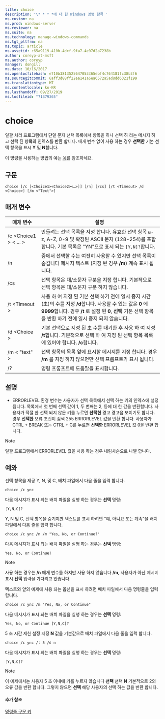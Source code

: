 ```yaml
---
title: choice
description: '\* * * *에 대 한 Windows 명령 항목 '
ms.custom: na
ms.prod: windows-server
ms.reviewer: na
ms.suite: na
ms.technology: manage-windows-commands
ms.tgt_pltfrm: na
ms.topic: article
ms.assetid: c65a9119-410b-4dcf-9fa7-4e07d2a7238b
author: coreyp-at-msft
ms.author: coreyp
manager: dongill
ms.date: 10/16/2017
ms.openlocfilehash: e710b3813525647053365ebf4c764181fc38b3f6
ms.sourcegitcommit: 6aff3d88ff22ea141a6ea6572a5ad8dd6321f199
ms.translationtype: MT
ms.contentlocale: ko-KR
ms.lasthandoff: 09/27/2019
ms.locfileid: "71379365"
---
```

# <a name="choice"></a>choice



일괄 처리 프로그램에서 단일 문자 선택 목록에서 항목을 하나 선택 하 라는 메시지 하 고 선택 된 항목의 인덱스를 반환 합니다. 매개 변수 없이 사용 하는 경우 **선택한** 기본 선택 항목을 표시 **Y** 및 **N**합니다.

이 명령을 사용하는 방법의 예는 [예](#BKMK_examples)를 참조하세요.

## <a name="syntax"></a>구문

```
choice [/c [<Choice1><Choice2><…>]] [/n] [/cs] [/t <Timeout> /d <Choice>] [/m <"Text">]
```

## <a name="parameters"></a>매개 변수

|매개 변수|설명|
|---------|-----------|
|/c \<Choice1 > <Choice2> < ... >|만들려는 선택 목록을 지정 합니다. 유효한 선택 항목 a-z, A-Z, 0-9 및 확장된 ASCII 문자 (128-254)를 포함 합니다. 기본 목록은 "YN"으로 표시 되는 `[Y,N]?`합니다.|
|/n|중에서 선택할 수는 여전히 사용할 수 있지만 선택 목록이 숨깁니다 메시지 텍스트 (지정 된 경우 **/m**) 계속 표시 됩니다.|
|/cs|선택 항목은 대/소문자 구분을 지정 합니다. 기본적으로 선택 항목은 대/소문자 구분 하지 않습니다.|
|/t \<Timeout >|사용 하 여 지정 된 기본 선택 하기 전에 일시 중지 시간 (초)의 수를 지정 **/d**합니다. 사용할 수 있는 값은 **0** 에 **9999**합니다. 경우 **/t** 로 설정 된 **0**, **선택** 기본 선택 항목을 반환 하기 전에 일시 중지 되지 않습니다.|
|/d \<Choice >|기본 선택으로 지정 된 초 수를 대기한 후 사용 하 여 지정 **/t**합니다. 기본적으로 선택 하 여 지정 된 선택 항목 목록에 있어야 합니다. **/c**합니다.|
|/m < "text" >|선택 항목의 목록 앞에 표시할 메시지를 지정 합니다. 경우 **/m** 를 지정 하지 않으면만 선택 프롬프트가 표시 됩니다.|
|/?|명령 프롬프트에 도움말을 표시합니다.|

## <a name="remarks"></a>설명

-   ERRORLEVEL 환경 변수는 사용자가 선택 목록에서 선택 하는 키의 인덱스에 설정 됩니다. 목록에서 첫 번째 선택 값이 1, 두 번째는 2, 등에 대 한 값을 반환합니다. 사용자가 적절 한 선택 되지 않은 키를 누르면 **선택한** 경고 경고음 보이기도 합니다. 경우 **선택한** 오류 조건이 검색 255 ERRORLEVEL 값을 반환 합니다. 사용자가 CTRL + BREAK 또는 CTRL + C를 누르면 **선택한** ERRORLEVEL 값 0을 반환 합니다.

> [!NOTE]
> 일괄 프로그램에서 ERRORLEVEL 값을 사용 하는 경우 내림차순으로 나열 합니다.

## <a name="BKMK_examples"></a>예와

선택 항목을 제공 Y, N, 및 C, 배치 파일에서 다음 줄을 입력 합니다.
```
choice /c ync
```
다음 메시지가 표시 되는 배치 파일을 실행 하는 경우는 **선택** 명령:
```
[Y,N,C]?
```
Y, N 및 C, 선택 항목을 숨기지만 텍스트를 표시 하려면 "예, 아니요 또는 계속"을 배치 파일에서 다음 줄을 입력 합니다.
```
choice /c ync /n /m "Yes, No, or Continue?"
```
다음 메시지가 표시 되는 배치 파일을 실행 하는 경우는 **선택** 명령:
```
Yes, No, or Continue?
```

> [!NOTE]
> 사용 하는 경우는 **/n** 매개 변수를 하지만 사용 하지 않습니다 **/m**, 사용자가 아닌 메시지 표시 **선택** 입력을 기다리고 있습니다.

텍스트와 앞의 예제에 사용 되는 옵션을 표시 하려면 배치 파일에서 다음 명령줄을 입력 합니다.
```
choice /c ync /m "Yes, No, or Continue"
```
다음 메시지가 표시 되는 배치 파일을 실행 하는 경우는 **선택** 명령:
```
Yes, No, or Continue [Y,N,C]?
```
5 초 시간 제한 설정 지정 **N** 값을 기본값으로 배치 파일에서 다음 줄을 입력 합니다.
```
choice /c ync /t 5 /d n
```
다음 메시지가 표시 되는 배치 파일을 실행 하는 경우는 **선택** 명령:
```
[Y,N,C]?
```

> [!NOTE]
> 이 예제에서는 사용자 5 초 이내에 키를 누르지 않습니다 **선택** 선택 **N** 기본적으로 2의 오류 값을 반환 합니다. 그렇지 않으면 **선택** 해당 사용자의 선택 하는 값을 반환 합니다.

#### <a name="additional-references"></a>추가 참조

[명령줄 구문 키](command-line-syntax-key.md)